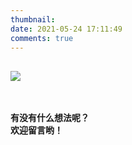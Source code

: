 ```yaml
---
thumbnail: 
date: 2021-05-24 17:11:49
comments: true
---
```

![](https://cdn.jsdelivr.net/gh/yagote/yagote.github.io@master/img/小黄人2.jpg)
---
<br>

**有没有什么想法呢？**  
**欢迎留言哟！**
